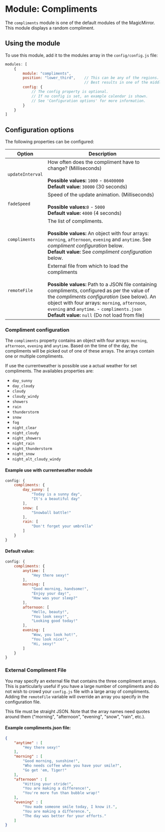 # Module: Compliments
The `compliments` module is one of the default modules of the MagicMirror.
This module displays a random compliment.

## Using the module

To use this module, add it to the modules array in the `config/config.js` file:
````javascript
modules: [
	{
		module: "compliments",
		position: "lower_third",	// This can be any of the regions.
									// Best results in one of the middle regions like: lower_third
		config: {
			// The config property is optional.
			// If no config is set, an example calendar is shown.
			// See 'Configuration options' for more information.
		}
	}
]
````

## Configuration options

The following properties can be configured:


| Option           | Description
| ---------------- | -----------
| `updateInterval` | How often does the compliment have to change? (Milliseconds) <br><br> **Possible values:** `1000` - `86400000` <br> **Default value:** `30000` (30 seconds)
| `fadeSpeed`      | Speed of the update animation. (Milliseconds) <br><br> **Possible values:**`0` - `5000` <br> **Default value:** `4000` (4 seconds)
| `compliments`	   | The list of compliments. <br><br> **Possible values:** An object with four arrays: `morning`, `afternoon`, `evening` and `anytime`. See _compliment configuration_ below. <br> **Default value:** See _compliment configuration_ below.
| `remoteFile`     | External file from which to load the compliments <br><br> **Possible values:** Path to a JSON file containing compliments, configured as per the value of the _compliments configuration_ (see below). An object with four arrays: `morning`, `afternoon`, `evening` and `anytime`. - `compliments.json` <br> **Default value:** `null` (Do not load from file)

### Compliment configuration

The `compliments` property contains an object with four arrays: <code>morning</code>, <code>afternoon</code>, <code>evening</code> and <code>anytime</code>. Based on the time of the day, the compliments will be picked out of one of these arrays. The arrays contain one or multiple compliments.


If use the currentweather is possible use a actual weather for set compliments. The availables properties are:
* `day_sunny`
* `day_cloudy`
* `cloudy`
* `cloudy_windy`
* `showers`
* `rain`
* `thunderstorm`
* `snow`
* `fog`
* `night_clear`
* `night_cloudy`
* `night_showers`
* `night_rain`
* `night_thunderstorm`
* `night_snow`
* `night_alt_cloudy_windy`

#### Example use with currentweather module
````javascript
config: {
	compliments: {
		day_sunny: [
			"Today is a sunny day",
			"It's a beautiful day"
		],
		snow: [
			"Snowball battle!"
		],
		rain: [
			"Don't forget your umbrella"
		]
	}
}
````


#### Default value:
````javascript
config: {
	compliments: {
		anytime: [
			"Hey there sexy!"
		],
		morning: [
			"Good morning, handsome!",
			"Enjoy your day!",
			"How was your sleep?"
		],
		afternoon: [
			"Hello, beauty!",
			"You look sexy!",
			"Looking good today!"
		],
		evening: [
			"Wow, you look hot!",
			"You look nice!",
			"Hi, sexy!"
		]
	}
}
````

### External Compliment File
You may specify an external file that contains the three compliment arrays. This is particularly useful if you have a
large number of compliments and do not wish to crowd your `config.js` file with a large array of compliments.
Adding the `remoteFile` variable will override an array you specify in the configuration file.

This file must be straight JSON. Note that the array names need quotes
around them ("morning", "afternoon", "evening", "snow", "rain", etc.).
#### Example compliments.json file:
````json
{
    "anytime" : [
        "Hey there sexy!"
    ],
    "morning" : [
        "Good morning, sunshine!",
        "Who needs coffee when you have your smile?",
        "Go get 'em, Tiger!"
    ],
    "afternoon" : [
        "Hitting your stride!",
        "You are making a difference!",
        "You're more fun than bubble wrap!"
    ],
    "evening" : [
        "You made someone smile today, I know it.",
        "You are making a difference.",
        "The day was better for your efforts."
    ]
}
````

